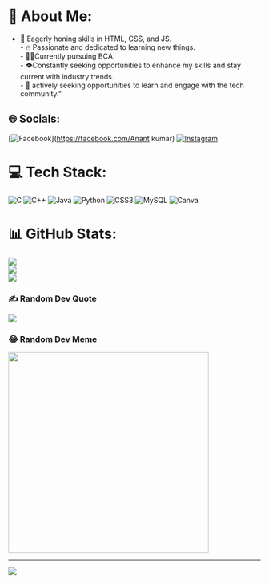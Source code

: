 # 💫 About Me:
- 🔰 Eagerly honing skills in HTML, CSS, and JS.<br>- 🔥 Passionate and dedicated to learning new things.<br>- 🧑‍💻Currently pursuing BCA.<br>- 👁️Constantly seeking opportunities to enhance my skills and stay current with industry trends.<br>- 💮 actively seeking opportunities to learn and engage with the tech community."


## 🌐 Socials:
[![Facebook](https://img.shields.io/badge/Facebook-%231877F2.svg?logo=Facebook&logoColor=white)](https://facebook.com/Anant kumar) [![Instagram](https://img.shields.io/badge/Instagram-%23E4405F.svg?logo=Instagram&logoColor=white)](https://instagram.com/kumar_anant_01) 

# 💻 Tech Stack:
![C](https://img.shields.io/badge/c-%2300599C.svg?style=for-the-badge&logo=c&logoColor=white) ![C++](https://img.shields.io/badge/c++-%2300599C.svg?style=for-the-badge&logo=c%2B%2B&logoColor=white) ![Java](https://img.shields.io/badge/java-%23ED8B00.svg?style=for-the-badge&logo=openjdk&logoColor=white) ![Python](https://img.shields.io/badge/python-3670A0?style=for-the-badge&logo=python&logoColor=ffdd54) ![CSS3](https://img.shields.io/badge/css3-%231572B6.svg?style=for-the-badge&logo=css3&logoColor=white) ![MySQL](https://img.shields.io/badge/mysql-%2300000f.svg?style=for-the-badge&logo=mysql&logoColor=white) ![Canva](https://img.shields.io/badge/Canva-%2300C4CC.svg?style=for-the-badge&logo=Canva&logoColor=white)
# 📊 GitHub Stats:
![](https://github-readme-stats.vercel.app/api?username=Anant1004&theme=dark&hide_border=false&include_all_commits=false&count_private=false)<br/>
![](https://github-readme-streak-stats.herokuapp.com/?user=Anant1004&theme=dark&hide_border=false)<br/>
![](https://github-readme-stats.vercel.app/api/top-langs/?username=Anant1004&theme=dark&hide_border=false&include_all_commits=false&count_private=false&layout=compact)

### ✍️ Random Dev Quote
![](https://quotes-github-readme.vercel.app/api?type=horizontal&theme=radical)

### 😂 Random Dev Meme
<img src='https://randommeme-five.vercel.app/' style="height: 400px;"/>

---
[![](https://visitcount.itsvg.in/api?id=Anant1004&icon=0&color=0)](https://visitcount.itsvg.in)

<!-- Proudly created with GPRM ( https://gprm.itsvg.in ) -->